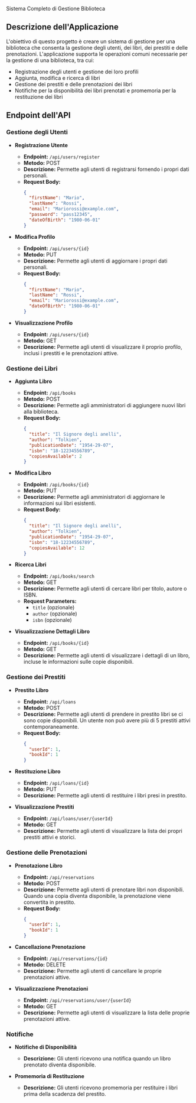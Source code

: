  Sistema Completo di Gestione Biblioteca

## Descrizione dell'Applicazione

L'obiettivo di questo progetto è creare un sistema di gestione per una biblioteca che consenta la gestione degli utenti, dei libri, dei prestiti e delle prenotazioni. L'applicazione supporta le operazioni comuni necessarie per la gestione di una biblioteca, tra cui:

- Registrazione degli utenti e gestione dei loro profili
- Aggiunta, modifica e ricerca di libri
- Gestione dei prestiti e delle prenotazioni dei libri
- Notifiche per la disponibilità dei libri prenotati e promemoria per la restituzione dei libri

## Endpoint dell'API

### Gestione degli Utenti

- **Registrazione Utente**
  - **Endpoint:** `/api/users/register`
  - **Metodo:** POST
  - **Descrizione:** Permette agli utenti di registrarsi fornendo i propri dati personali.
  - **Request Body:**
    ```json
    {
      "firstName": "Mario",
      "lastName": "Rossi",
      "email": "Mariorossi@example.com",
      "password": "pass12345",
      "dateOfBirth": "1980-06-01"
    }
    ```

- **Modifica Profilo**
  - **Endpoint:** `/api/users/{id}`
  - **Metodo:** PUT
  - **Descrizione:** Permette agli utenti di aggiornare i propri dati personali.
  - **Request Body:**
    ```json
    {
      "firstName": "Mario",
      "lastName": "Rossi",
      "email": "Mariorossi@example.com",
      "dateOfBirth": "1980-06-01"
    }
    ```

- **Visualizzazione Profilo**
  - **Endpoint:** `/api/users/{id}`
  - **Metodo:** GET
  - **Descrizione:** Permette agli utenti di visualizzare il proprio profilo, inclusi i prestiti e le prenotazioni attive.

### Gestione dei Libri

- **Aggiunta Libro**
  - **Endpoint:** `/api/books`
  - **Metodo:** POST
  - **Descrizione:** Permette agli amministratori di aggiungere nuovi libri alla biblioteca.
  - **Request Body:**
    ```json
    {
      "title": "Il Signore degli anelli",
      "author": "Tolkien",
      "publicationDate": "1954-29-07",
      "isbn": "18-12234556789",
      "copiesAvailable": 2
    }
    ```

- **Modifica Libro**
  - **Endpoint:** `/api/books/{id}`
  - **Metodo:** PUT
  - **Descrizione:** Permette agli amministratori di aggiornare le informazioni sui libri esistenti.
  - **Request Body:**
    ```json
    {
      "title": "Il Signore degli anelli",
      "author": "Tolkien",
      "publicationDate": "1954-29-07",
      "isbn": "18-12234556789",
      "copiesAvailable": 12
    }
    ```

- **Ricerca Libri**
  - **Endpoint:** `/api/books/search`
  - **Metodo:** GET
  - **Descrizione:** Permette agli utenti di cercare libri per titolo, autore o ISBN.
  - **Request Parameters:**
    - `title` (opzionale)
    - `author` (opzionale)
    - `isbn` (opzionale)

- **Visualizzazione Dettagli Libro**
  - **Endpoint:** `/api/books/{id}`
  - **Metodo:** GET
  - **Descrizione:** Permette agli utenti di visualizzare i dettagli di un libro, incluse le informazioni sulle copie disponibili.

### Gestione dei Prestiti

- **Prestito Libro**
  - **Endpoint:** `/api/loans`
  - **Metodo:** POST
  - **Descrizione:** Permette agli utenti di prendere in prestito libri se ci sono copie disponibili. Un utente non può avere più di 5 prestiti attivi contemporaneamente.
  - **Request Body:**
    ```json
    {
      "userId": 1,
      "bookId": 1
    }
    ```

- **Restituzione Libro**
  - **Endpoint:** `/api/loans/{id}`
  - **Metodo:** PUT
  - **Descrizione:** Permette agli utenti di restituire i libri presi in prestito.

- **Visualizzazione Prestiti**
  - **Endpoint:** `/api/loans/user/{userId}`
  - **Metodo:** GET
  - **Descrizione:** Permette agli utenti di visualizzare la lista dei propri prestiti attivi e storici.

### Gestione delle Prenotazioni

- **Prenotazione Libro**
  - **Endpoint:** `/api/reservations`
  - **Metodo:** POST
  - **Descrizione:** Permette agli utenti di prenotare libri non disponibili. Quando una copia diventa disponibile, la prenotazione viene convertita in prestito.
  - **Request Body:**
    ```json
    {
      "userId": 1,
      "bookId": 1
    }
    ```

- **Cancellazione Prenotazione**
  - **Endpoint:** `/api/reservations/{id}`
  - **Metodo:** DELETE
  - **Descrizione:** Permette agli utenti di cancellare le proprie prenotazioni attive.

- **Visualizzazione Prenotazioni**
  - **Endpoint:** `/api/reservations/user/{userId}`
  - **Metodo:** GET
  - **Descrizione:** Permette agli utenti di visualizzare la lista delle proprie prenotazioni attive.

### Notifiche

- **Notifiche di Disponibilità**
  - **Descrizione:** Gli utenti ricevono una notifica quando un libro prenotato diventa disponibile.

- **Promemoria di Restituzione**
  - **Descrizione:** Gli utenti ricevono promemoria per restituire i libri prima della scadenza del prestito.
 
 
